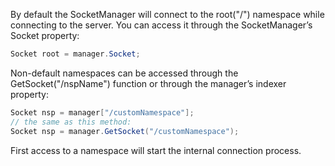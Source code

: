 By default the SocketManager will connect to the root("/") namespace while connecting to the server. You can access it through the SocketManager’s Socket property:

```csharp
Socket root = manager.Socket;
```

Non-default namespaces can be accessed through the GetSocket("/nspName") function or through the manager’s indexer property:

```csharp
Socket nsp = manager["/customNamespace"];
// the same as this method:
Socket nsp = manager.GetSocket("/customNamespace");
```

First access to a namespace will start the internal connection process.
